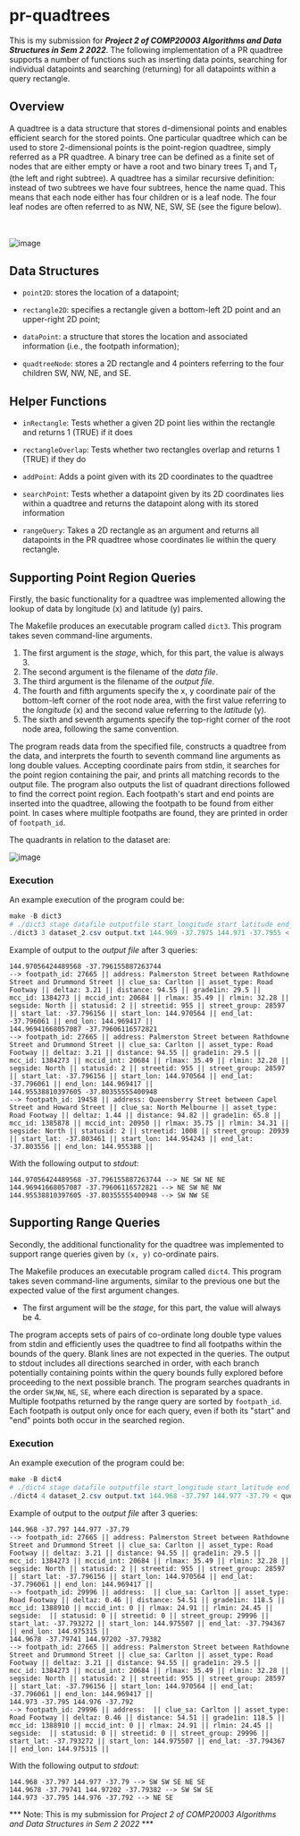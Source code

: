 # pr-quadtrees

This is my submission for ***Project 2 of COMP20003 Algorithms and Data Structures in Sem 2 2022***. The following implementation of a PR quadtree supports a number of functions such as inserting data points, searching for individual datapoints and searching (returning) for all datapoints within a query rectangle. 

## Overview

A quadtree is a data structure that stores d-dimensional points and enables efficient search for the stored points. One particular quadtree which can be used to store 2-dimensional points is the point-region quadtree, simply referred as a PR quadtree. A binary tree can be defined as a finite set of nodes that are either empty or have a root and two binary trees T<sub>l</sub> and T<sub>r</sub> (the left and right subtree). A quadtree has a similar recursive definition: instead of two subtrees we have four subtrees, hence the name quad. This means that each node either has four children or is a leaf node. The four leaf nodes are often referred to as NW, NE, SW, SE (see the figure below).

<br></br>
![image](https://user-images.githubusercontent.com/95140934/226100419-0925bdcc-281d-4522-95ab-d79d98580a17.png)

## Data Structures

- `point2D`: stores the location of a datapoint;
* `rectangle2D`: specifies a rectangle given a bottom-left 2D point and an upper-right 2D point;
+ `dataPoint`: a structure that stores the location and associated information (i.e., the footpath information);
- `quadtreeNode`: stores a 2D rectangle and 4 pointers referring to the four children SW, NW, NE, and SE.

## Helper Functions

- `inRectangle`: Tests whether a given 2D point lies within the rectangle and returns 1 (TRUE) if it does
* `rectangleOverlap`: Tests whether two rectangles overlap and returns 1 (TRUE) if they do
+ `addPoint`: Adds a point given with its 2D coordinates to the quadtree
- `searchPoint`: Tests whether a datapoint given by its 2D coordinates lies within a quadtree and returns the datapoint along with its stored information
* `rangeQuery`: Takes a 2D rectangle as an argument and returns all datapoints in the PR quadtree whose coordinates lie within the query rectangle.

## Supporting Point Region Queries

Firstly, the basic functionality for a quadtree was implemented allowing the lookup of data by longitude (x) and latitude (y) pairs.

The Makefile produces an executable program called `dict3`. This program takes seven command-line arguments.

1. The first argument is the *stage*, which, for this part, the value is always 3.
2. The second argument is the filename of the *data file*.
3. The third argument is the filename of the *output file*.
4. The fourth and fifth arguments specify the x, y coordinate pair of the bottom-left corner of the root node area, with the first value referring to the *longitude* (x) and the second value referring to the *latitude* (y).
5. The sixth and seventh arguments specify the top-right corner of the root node area, following the same convention.

The program reads data from the specified file, constructs a quadtree from the data, and interprets the fourth to seventh command line arguments as long double values. Accepting coordinate pairs from stdin, it searches for the point region containing the pair, and prints all matching records to the output file. The program also outputs the list of quadrant directions followed to find the correct point region. Each footpath's start and end points are inserted into the quadtree, allowing the footpath to be found from either point. In cases where multiple footpaths are found, they are printed in order of `footpath_id`.

The quadrants in relation to the dataset are:

![image](https://user-images.githubusercontent.com/95140934/226100974-4eff3046-712c-4244-994d-036953391702.png)

### Execution

An example execution of the program could be:

```powershell
make -B dict3
# ./dict3 stage datafile outputfile start_longitude start_latitude end_longitude end_latitude
./dict3 3 dataset_2.csv output.txt 144.969 -37.7975 144.971 -37.7955 < queryfile
```

Example of output to the *output file* after 3 queries:

```
144.97056424489568 -37.796155887263744
--> footpath_id: 27665 || address: Palmerston Street between Rathdowne Street and Drummond Street || clue_sa: Carlton || asset_type: Road Footway || deltaz: 3.21 || distance: 94.55 || grade1in: 29.5 || mcc_id: 1384273 || mccid_int: 20684 || rlmax: 35.49 || rlmin: 32.28 || segside: North || statusid: 2 || streetid: 955 || street_group: 28597 || start_lat: -37.796156 || start_lon: 144.970564 || end_lat: -37.796061 || end_lon: 144.969417 || 
144.96941668057087 -37.79606116572821
--> footpath_id: 27665 || address: Palmerston Street between Rathdowne Street and Drummond Street || clue_sa: Carlton || asset_type: Road Footway || deltaz: 3.21 || distance: 94.55 || grade1in: 29.5 || mcc_id: 1384273 || mccid_int: 20684 || rlmax: 35.49 || rlmin: 32.28 || segside: North || statusid: 2 || streetid: 955 || street_group: 28597 || start_lat: -37.796156 || start_lon: 144.970564 || end_lat: -37.796061 || end_lon: 144.969417 || 
144.95538810397605 -37.80355555400948
--> footpath_id: 19458 || address: Queensberry Street between Capel Street and Howard Street || clue_sa: North Melbourne || asset_type: Road Footway || deltaz: 1.44 || distance: 94.82 || grade1in: 65.8 || mcc_id: 1385878 || mccid_int: 20950 || rlmax: 35.75 || rlmin: 34.31 || segside: North || statusid: 2 || streetid: 1008 || street_group: 20939 || start_lat: -37.803461 || start_lon: 144.954243 || end_lat: -37.803556 || end_lon: 144.955388 || 
```


With the following output to *stdout*:

```
144.97056424489568 -37.796155887263744 --> NE SW NE NE
144.96941668057087 -37.79606116572821 --> NE SW NE NW
144.95538810397605 -37.80355555400948 --> SW NW SE
```

## Supporting Range Queries

Secondly, the additional functionality for the quadtree was implemented to support range queries given by `(x, y)` co-ordinate pairs.

The Makefile produces an executable program called `dict4`. This program takes seven command-line arguments, similar to the previous one but the expected value of the first argument changes.

- The first argument will be the *stage*, for this part, the value will always be 4.

The program accepts sets of pairs of co-ordinate long double type values from stdin and efficiently uses the quadtree to find all footpaths within the bounds of the query. Blank lines are not expected in the queries. The output to stdout includes all directions searched in order, with each branch potentially containing points within the query bounds fully explored before proceeding to the next possible branch. The program searches quadrants in the order `SW`,`NW`, `NE`, `SE`, where each direction is separated by a space. Multiple footpaths returned by the range query are sorted by `footpath_id`. Each footpath is output only once for each query, even if both its "start" and "end" points both occur in the searched region.

### Execution

An example execution of the program could be:

```powershell
make -B dict4
# ./dict4 stage datafile outputfile start_longitude start_latitude end_longitude end_latitude
./dict4 4 dataset_2.csv output.txt 144.968 -37.797 144.977 -37.79 < queryfile
```

Example of output to the *output file* after 3 queries:

```
144.968 -37.797 144.977 -37.79
--> footpath_id: 27665 || address: Palmerston Street between Rathdowne Street and Drummond Street || clue_sa: Carlton || asset_type: Road Footway || deltaz: 3.21 || distance: 94.55 || grade1in: 29.5 || mcc_id: 1384273 || mccid_int: 20684 || rlmax: 35.49 || rlmin: 32.28 || segside: North || statusid: 2 || streetid: 955 || street_group: 28597 || start_lat: -37.796156 || start_lon: 144.970564 || end_lat: -37.796061 || end_lon: 144.969417 || 
--> footpath_id: 29996 || address:  || clue_sa: Carlton || asset_type: Road Footway || deltaz: 0.46 || distance: 54.51 || grade1in: 118.5 || mcc_id: 1388910 || mccid_int: 0 || rlmax: 24.91 || rlmin: 24.45 || segside:  || statusid: 0 || streetid: 0 || street_group: 29996 || start_lat: -37.793272 || start_lon: 144.975507 || end_lat: -37.794367 || end_lon: 144.975315 || 
144.9678 -37.79741 144.97202 -37.79382
--> footpath_id: 27665 || address: Palmerston Street between Rathdowne Street and Drummond Street || clue_sa: Carlton || asset_type: Road Footway || deltaz: 3.21 || distance: 94.55 || grade1in: 29.5 || mcc_id: 1384273 || mccid_int: 20684 || rlmax: 35.49 || rlmin: 32.28 || segside: North || statusid: 2 || streetid: 955 || street_group: 28597 || start_lat: -37.796156 || start_lon: 144.970564 || end_lat: -37.796061 || end_lon: 144.969417 || 
144.973 -37.795 144.976 -37.792
--> footpath_id: 29996 || address:  || clue_sa: Carlton || asset_type: Road Footway || deltaz: 0.46 || distance: 54.51 || grade1in: 118.5 || mcc_id: 1388910 || mccid_int: 0 || rlmax: 24.91 || rlmin: 24.45 || segside:  || statusid: 0 || streetid: 0 || street_group: 29996 || start_lat: -37.793272 || start_lon: 144.975507 || end_lat: -37.794367 || end_lon: 144.975315 || 
```

With the following output to *stdout*:

```
144.968 -37.797 144.977 -37.79 --> SW SW SE NE SE
144.9678 -37.79741 144.97202 -37.79382 --> SW SW SE
144.973 -37.795 144.976 -37.792 --> NE SE
```

*** Note: This is my submission for *Project 2 of COMP20003 Algorithms and Data Structures in Sem 2 2022* ***
